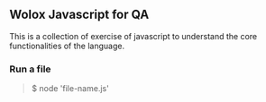 ## Wolox Javascript for QA
This is a collection of exercise of javascript to understand the core functionalities of the language.

### Run a file
> $ node 'file-name.js'
